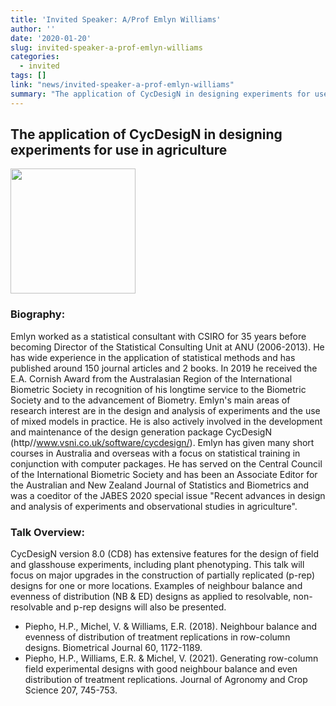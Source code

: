 ```yaml
---
title: 'Invited Speaker: A/Prof Emlyn Williams'
author: ''
date: '2020-01-20'
slug: invited-speaker-a-prof-emlyn-williams
categories:
  - invited
tags: []
link: "news/invited-speaker-a-prof-emlyn-williams"
summary: "The application of CycDesigN in designing experiments for use in agriculture"
---
```



## The application of CycDesigN in designing experiments for use in agriculture

<img src="/img/speakers/erw_photo.jpg" width="200px"/>

### Biography:

Emlyn worked as a statistical consultant with CSIRO for 35 years before becoming Director of the
Statistical Consulting Unit at ANU (2006-2013). He has wide experience in the application of
statistical methods and has published around 150 journal articles and 2 books. In 2019 he received
the E.A. Cornish Award from the Australasian Region of the International Biometric Society in
recognition of his longtime service to the Biometric Society and to the advancement of Biometry.
Emlyn&#39;s main areas of research interest are in the design and analysis of experiments and the use of
mixed models in practice. He is also actively involved in the development and maintenance of the
design generation package CycDesigN (http//www.vsni.co.uk/software/cycdesign/).
Emlyn has given many short courses in Australia and overseas with a focus on statistical training in
conjunction with computer packages. He has served on the Central Council of the International
Biometric Society and has been an Associate Editor for the Australian and New Zealand Journal of
Statistics and Biometrics and was a coeditor of the JABES 2020 special issue &quot;Recent advances in
design and analysis of experiments and observational studies in agriculture&quot;.

### Talk Overview:

CycDesigN version 8.0 (CD8) has extensive features for the design of field and glasshouse
experiments, including plant phenotyping. This talk will focus on major upgrades in the construction
of partially replicated (p-rep) designs for one or more locations. Examples of neighbour balance and
evenness of distribution (NB &amp; ED) designs as applied to resolvable, non-resolvable and p-rep
designs will also be presented.

* Piepho, H.P., Michel, V. &amp; Williams, E.R. (2018). Neighbour balance and evenness of distribution of treatment replications in row-column designs. Biometrical Journal 60, 1172-1189.
* Piepho, H.P., Williams, E.R. &amp; Michel, V. (2021). Generating row-column field experimental designs with good neighbour balance and even distribution of treatment replications. Journal of Agronomy and Crop Science 207, 745-753.

